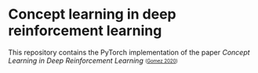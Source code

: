 # Concept learning in deep reinforcement learning

This repository contains the PyTorch implementation of the paper *Concept Learning in Deep Reinforcement Learning* <sub><sup> ([Gomez 2020](https://arxiv.org/abs/2005.07870)) </sup></sub> 
